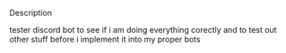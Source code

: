 Description

tester discord bot to see if i am doing everything corectly and to 
test out other stuff before i implement it into my proper bots
